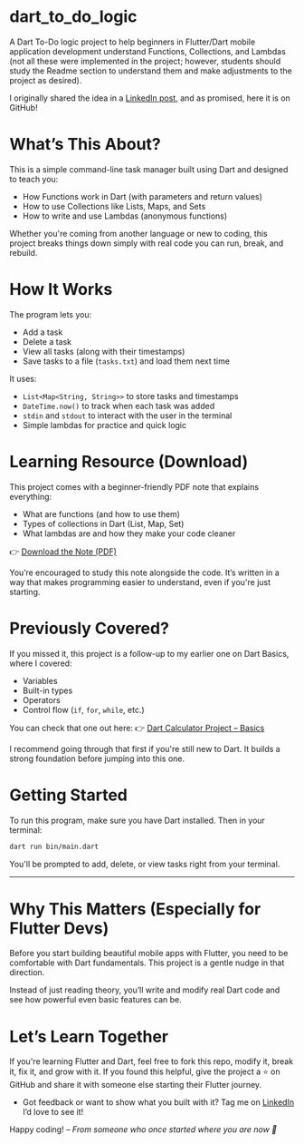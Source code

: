 # dart_to_do_logic
A Dart To-Do logic project to help beginners in Flutter/Dart mobile application development understand Functions, Collections, and Lambdas (not all these were implemented in the project; however, students should study the Readme section to understand them and make adjustments to the project as desired).

I originally shared the idea in a [LinkedIn post](https://www.linkedin.com/posts/felix-joshua-benson-2a9547146_flutter-dart-mobiledevelopment-activity-7346190926148481025-1oBz?utm_source=social_share_send&utm_medium=member_desktop_web&rcm=ACoAACNR0OEBiTIBhYPuI9nflPuns8mSUY7OzI8), and as promised, here it is on GitHub!

# What’s This About?

This is a simple command-line task manager built using Dart and designed to teach you:

* How Functions work in Dart (with parameters and return values)
* How to use Collections like Lists, Maps, and Sets
* How to write and use Lambdas (anonymous functions)

Whether you're coming from another language or new to coding, this project breaks things down simply with real code you can run, break, and rebuild.

# How It Works

The program lets you:

*  Add a task
*  Delete a task
*  View all tasks (along with their timestamps)
*  Save tasks to a file (`tasks.txt`) and load them next time

It uses:

* `List<Map<String, String>>` to store tasks and timestamps
* `DateTime.now()` to track when each task was added
* `stdin` and `stdout` to interact with the user in the terminal
* Simple lambdas for practice and quick logic

# Learning Resource (Download)

This project comes with a beginner-friendly PDF note that explains everything:

* What are functions (and how to use them)
* Types of collections in Dart (List, Map, Set)
* What lambdas are and how they make your code cleaner

👉 [Download the Note (PDF)](./dart_course_part2.pdf)

You’re encouraged to study this note alongside the code. It’s written in a way that makes programming easier to understand, even if you're just starting.

# Previously Covered?

If you missed it, this project is a follow-up to my earlier one on Dart Basics, where I covered:

* Variables
* Built-in types
* Operators
* Control flow (`if`, `for`, `while`, etc.)

You can check that one out here:
👉 [Dart Calculator Project – Basics](https://github.com/felixjoshuabenson/dart-calculator)

I recommend going through that first if you're still new to Dart. It builds a strong foundation before jumping into this one.

# Getting Started

To run this program, make sure you have Dart installed.
Then in your terminal:

```bash
dart run bin/main.dart
```

You'll be prompted to add, delete, or view tasks right from your terminal.

---

# Why This Matters (Especially for Flutter Devs)

Before you start building beautiful mobile apps with Flutter, you need to be comfortable with Dart fundamentals. This project is a gentle nudge in that direction.

Instead of just reading theory, you’ll write and modify real Dart code and see how powerful even basic features can be.


# Let’s Learn Together

If you're learning Flutter and Dart, feel free to fork this repo, modify it, break it, fix it, and grow with it. If you found this helpful, give the project a ⭐ on GitHub and share it with someone else starting their Flutter journey.

* Got feedback or want to show what you built with it? Tag me on [LinkedIn](https://linkedin.com/in/felix-joshua-benson-2a9547146/)  I’d love to see it!

Happy coding!
*– From someone who once started where you are now 💙*
